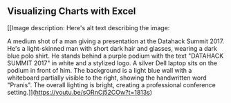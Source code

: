## Visualizing Charts with Excel

[[Image description: Here's alt text describing the image:

A medium shot of a man giving a presentation at the Datahack Summit 2017. He's a light-skinned man with short dark hair and glasses, wearing a dark blue polo shirt. He stands behind a purple podium with the text "DATAHACK SUMMIT 2017" in white and a stylized logo. A silver Dell laptop sits on the podium in front of him.  The background is a light blue wall with a whiteboard partially visible to the right, showing the handwritten word "Pranis". The overall lighting is bright, creating a professional conference setting.]](https://youtu.be/sORnCj52COw?t=1813s)
